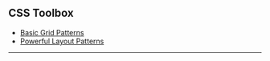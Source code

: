 ## CSS Toolbox

- [Basic Grid Patterns](https://github.com/Adamskoullos/css/blob/main/notes/grid-basic-patterns.md)
- [Powerful Layout Patterns](https://github.com/Adamskoullos/css/blob/main/notes/layout-patterns.md)

---
